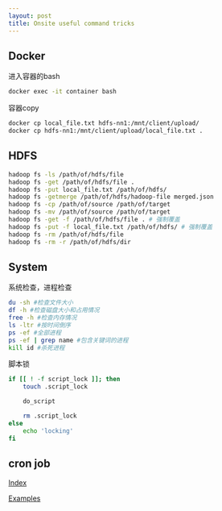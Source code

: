 ```yaml
---
layout: post
title: Onsite useful command tricks
---
```


## Docker

进入容器的bash
```bash
docker exec -it container bash
```

容器copy
```bash
docker cp local_file.txt hdfs-nn1:/mnt/client/upload/
docker cp hdfs-nn1:/mnt/client/upload/local_file.txt .
```

## HDFS
```bash
hadoop fs -ls /path/of/hdfs/file
hadoop fs -get /path/of/hdfs/file .
hadoop fs -put local_file.txt /path/of/hdfs/
hadoop fs -getmerge /path/of/hdfs/hadoop-file merged.json
hadoop fs -cp /path/of/source /path/of/target
hadoop fs -mv /path/of/source /path/of/target
hadoop fs -get -f /path/of/hdfs/file . # 强制覆盖
hadoop fs -put -f local_file.txt /path/of/hdfs/ # 强制覆盖
hadoop fs -rm /path/of/hdfs/file
hadoop fs -rm -r /path/of/hdfs/dir
```

## System

系统检查，进程检查
```bash
du -sh #检查文件大小
df -h #检查磁盘大小和占用情况
free -h #检查内存情况
ls -ltr #按时间倒序
ps -ef #全部进程
ps -ef | grep name #包含关键词的进程
kill id #杀死进程
```

脚本锁
```bash
if [[ ! -f script_lock ]]; then
	touch .script_lock

	do_script

	rm .script_lock
else
	echo 'locking'
fi
```

## cron job
[Index](https://crontab.guru/)

[Examples](https://crontab.guru/examples.html)
